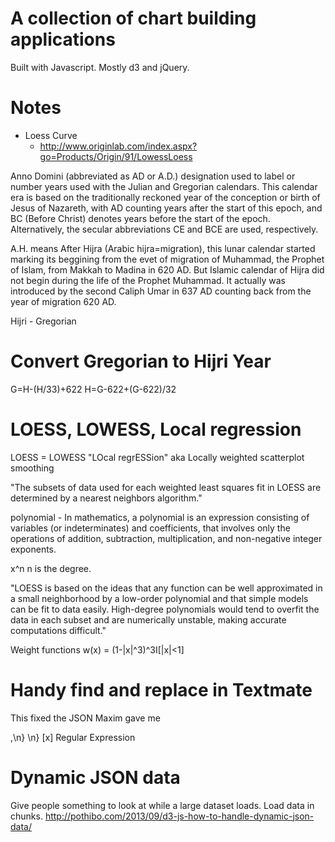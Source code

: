 # A collection of chart building applications

Built with Javascript. Mostly d3 and jQuery.

# Notes
* Loess Curve
	* http://www.originlab.com/index.aspx?go=Products/Origin/91/LowessLoess

Anno Domini (abbreviated as AD or A.D.) designation used to label or number years used with the Julian and Gregorian calendars. This calendar era is based on the traditionally reckoned year of the conception or birth of Jesus of Nazareth, with AD counting years after the start of this epoch, and BC (Before Christ) denotes years before the start of the epoch. Alternatively, the secular abbreviations CE and BCE are used, respectively.

A.H. means After Hijra (Arabic hijra=migration), this lunar calendar started marking its beggining from the evet of migration of Muhammad, the Prophet of Islam, from Makkah to Madina in 620 AD. But Islamic calendar of Hijra did not begin during the life of the Prophet Muhammad. It actually was introduced by the second Caliph Umar in 637 AD counting back from the year of migration 620 AD.

Hijri - Gregorian

# Convert Gregorian to Hijri Year
G=H-(H/33)+622
H=G-622+(G-622)/32 

# LOESS, LOWESS, Local regression

LOESS = LOWESS
"LOcal regrESSion"
aka Locally weighted scatterplot smoothing

"The subsets of data used for each weighted least squares fit in LOESS are determined by a nearest neighbors algorithm."

polynomial - In mathematics, a polynomial is an expression consisting of variables (or indeterminates) and coefficients, that involves only the operations of addition, subtraction, multiplication, and non-negative integer exponents.

x^n n is the degree.

"LOESS is based on the ideas that any function can be well approximated in a small neighborhood by a low-order polynomial and that simple models can be fit to data easily. High-degree polynomials would tend to overfit the data in each subset and are numerically unstable, making accurate computations difficult."

Weight functions
w(x) = (1-|x|^3)^3I[|x|<1]

# Handy find and replace in Textmate
This fixed the JSON Maxim gave me

,\n}
\n}
[x] Regular Expression

# Dynamic JSON data
Give people something to look at while a large dataset loads.
Load data in chunks.
http://pothibo.com/2013/09/d3-js-how-to-handle-dynamic-json-data/